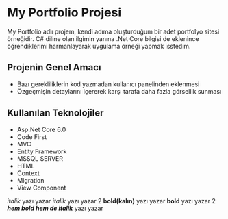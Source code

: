 # My Portfolio Projesi
My Portfolio adlı projem, kendi adıma oluşturduğum bir adet portfolyo sitesi örneğidir. C# diline olan ilgimin yanına .Net Core bilgisi de eklenince öğrendiklerimi harmanlayarak uygulama örneği yapmak isstedim.

## Projenin Genel Amacı
* Bazı gerekliliklerin kod yazmadan kullanıcı panelinden eklenmesi
* Özgeçmişin detaylarını içererek karşı tarafa daha fazla görsellik sunması
  

## Kullanılan Teknolojiler
* Asp.Net Core 6.0
* Code First
* MVC
* Entity Framework
* MSSQL SERVER
* HTML
* Context
* Migration
* View Component
  

*italik* yazı yazar
_italik_ yazı yazar 2
**bold(kalın)** yazı yazar
__bold__ yazı yazar 2
***hem bold hem de italik*** yazı yazar
